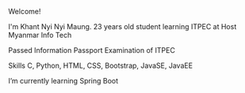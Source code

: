 Welcome!

I'm Khant Nyi Nyi Maung. 23 years old student learning ITPEC at Host Myanmar Info Tech

Passed Information Passport Examination of ITPEC

Skills 
C, Python, HTML, CSS, Bootstrap, JavaSE, JavaEE

I’m currently learning Spring Boot

<!--
**khantnyinyimaung/khantnyinyimaung** is a ✨ _special_ ✨ repository because its `README.md` (this file) appears on your GitHub profile.

Here are some ideas to get you started:

- 🔭 I’m currently working on ...
 🌱 I’m currently learning ...
- 👯 I’m looking to collaborate on ...
- 🤔 I’m looking for help with ...
- 💬 Ask me about ...
- 📫 How to reach me: ...
- 😄 Pronouns: ...
- ⚡ Fun fact: ...
-->
